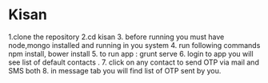 # Kisan 
  1.clone the repository
  2.cd kisan
  3. before running you must have node,mongo installed and running in you system
  4. run following commands
   npm install, bower install
  5. to run app  : grunt serve
  6. login to app you will see list of default contacts .
  7. click on any contact to send OTP via mail and SMS both
  8. in message tab you will find list of OTP sent by you.
